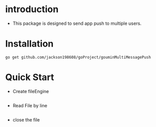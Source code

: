 # introduction
- This package is designed to send app push to multiple users.

# Installation

	go get github.com/jackson198608/goProject/gouminMultiMessagePush

# Quick Start

- Create fileEngine 

```Go
```

-  Read File by line 

```Go

```

- close the file